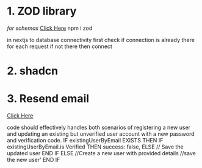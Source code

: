 # 1. ZOD library 
*for schemas*
[Click Here](https://zod.dev/)
npm i zod


in nextjs to database connectivity first check if connection is already there for each request if not there then connect

# 2. shadcn

# 3. Resend email

[Click Here](https://resend.com/)

code should effectively handles both scenarios of registering a new user and
updating an existing but unverified user account with a new password and verification code.
    IF existingUserByEmail EXISTS THEN
        IF existingUserByEmail.is Verified THEN
            success: false,
        ELSE
          // Save the updated user
        END IF
    ELSE
        //Create a new user with provided details
        //save the new user'
    END IF